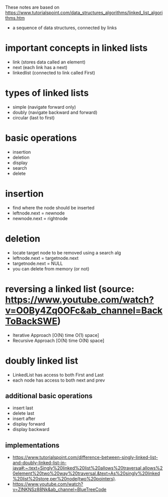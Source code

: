 These notes are based on https://www.tutorialspoint.com/data_structures_algorithms/linked_list_algorithms.htm

- a sequence of data structures, connected by links

# important concepts in linked lists
- link (stores data called an element)
- next (each link has a next)
- linkedlist (connected to link called First)

# types of linked lists
- simple (navigate forward only)
- doubly (navigate backward and forward)
- circular (last to first)

# basic operations
- insertion
- deletion
- display
- search
- delete

# insertion
- find where the node should be inserted
- leftnode.next = newnode
- newnode.next = rightnode

# deletion
- locate target node to be removed using a search alg
- leftnode.next = targetnode.next
- targetnode.next = NULL
- you can delete from memory (or not)

# reversing a linked list (source: https://www.youtube.com/watch?v=O0By4Zq0OFc&ab_channel=BackToBackSWE)

- Iterative Approach [O(N) time O(1) space]
- Recursive Approach [O(N) time O(N) space]


# doubly linked list
- LinkedList has access to both First and Last
- each node has access to both next and prev

## additional basic operations
- insert last
- delete last
- insert after
- display forward
- display backward

## implementations
- https://www.tutorialspoint.com/difference-between-singly-linked-list-and-doubly-linked-list-in-java#:~:text=Singly%20linked%20list%20allows%20traversal,allows%20element%20two%20way%20traversal.&text=As%20singly%20linked%20list%20store,per%20node(two%20pointers).
- https://www.youtube.com/watch?v=ZlNKNSz88Nk&ab_channel=BlueTreeCode
